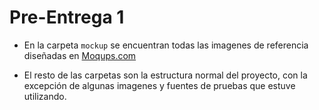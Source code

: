 # Pre-Entrega 1

- En la carpeta `mockup` se encuentran todas las imagenes de referencia diseñadas en [Moqups.com](https://app.moqups.com/23heQAgr3FHknWcjOLiVtQDQgkCRSaox/view/page/a8b49fd9f)

- El resto de las carpetas son la estructura normal del proyecto, con la excepción de algunas imagenes y fuentes de pruebas que estuve utilizando.

